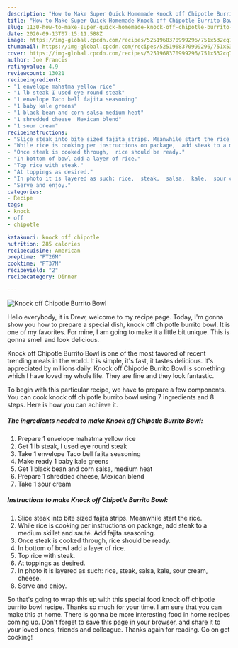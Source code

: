 ```yaml
---
description: "How to Make Super Quick Homemade Knock off Chipotle Burrito Bowl"
title: "How to Make Super Quick Homemade Knock off Chipotle Burrito Bowl"
slug: 1130-how-to-make-super-quick-homemade-knock-off-chipotle-burrito-bowl
date: 2020-09-13T07:15:11.588Z
image: https://img-global.cpcdn.com/recipes/5251968370999296/751x532cq70/knock-off-chipotle-burrito-bowl-recipe-main-photo.jpg
thumbnail: https://img-global.cpcdn.com/recipes/5251968370999296/751x532cq70/knock-off-chipotle-burrito-bowl-recipe-main-photo.jpg
cover: https://img-global.cpcdn.com/recipes/5251968370999296/751x532cq70/knock-off-chipotle-burrito-bowl-recipe-main-photo.jpg
author: Joe Francis
ratingvalue: 4.9
reviewcount: 13021
recipeingredient:
- "1 envelope mahatma yellow rice"
- "1 lb steak I used eye round steak"
- "1 envelope Taco bell fajita seasoning"
- "1 baby kale greens"
- "1 black bean and corn salsa medium heat"
- "1 shredded cheese  Mexican blend"
- "1 sour cream"
recipeinstructions:
- "Slice steak into bite sized fajita strips. Meanwhile start the rice."
- "While rice is cooking per instructions on package,  add steak to a medium skillet and sauté.  Add fajita seasoning."
- "Once steak is cooked through,  rice should be ready."
- "In bottom of bowl add a layer of rice."
- "Top rice with steak."
- "At toppings as desired."
- "In photo it is layered as such: rice,  steak,  salsa,  kale,  sour cream,  cheese."
- "Serve and enjoy."
categories:
- Recipe
tags:
- knock
- off
- chipotle

katakunci: knock off chipotle 
nutrition: 285 calories
recipecuisine: American
preptime: "PT26M"
cooktime: "PT37M"
recipeyield: "2"
recipecategory: Dinner

---
```



![Knock off Chipotle Burrito Bowl](https://img-global.cpcdn.com/recipes/5251968370999296/751x532cq70/knock-off-chipotle-burrito-bowl-recipe-main-photo.jpg)

Hello everybody, it is Drew, welcome to my recipe page. Today, I'm gonna show you how to prepare a special dish, knock off chipotle burrito bowl. It is one of my favorites. For mine, I am going to make it a little bit unique. This is gonna smell and look delicious.



Knock off Chipotle Burrito Bowl is one of the most favored of recent trending meals in the world. It is simple, it's fast, it tastes delicious. It's appreciated by millions daily. Knock off Chipotle Burrito Bowl is something which I have loved my whole life. They are fine and they look fantastic.


To begin with this particular recipe, we have to prepare a few components. You can cook knock off chipotle burrito bowl using 7 ingredients and 8 steps. Here is how you can achieve it.

<!--inarticleads1-->

##### The ingredients needed to make Knock off Chipotle Burrito Bowl:

1. Prepare 1 envelope mahatma yellow rice
1. Get 1 lb steak, I used eye round steak
1. Take 1 envelope Taco bell fajita seasoning
1. Make ready 1 baby kale greens
1. Get 1 black bean and corn salsa, medium heat
1. Prepare 1 shredded cheese,  Mexican blend
1. Take 1 sour cream




<!--inarticleads2-->

##### Instructions to make Knock off Chipotle Burrito Bowl:

1. Slice steak into bite sized fajita strips. Meanwhile start the rice.
1. While rice is cooking per instructions on package,  add steak to a medium skillet and sauté.  Add fajita seasoning.
1. Once steak is cooked through,  rice should be ready.
1. In bottom of bowl add a layer of rice.
1. Top rice with steak.
1. At toppings as desired.
1. In photo it is layered as such: rice,  steak,  salsa,  kale,  sour cream,  cheese.
1. Serve and enjoy.




So that's going to wrap this up with this special food knock off chipotle burrito bowl recipe. Thanks so much for your time. I am sure that you can make this at home. There is gonna be more interesting food in home recipes coming up. Don't forget to save this page in your browser, and share it to your loved ones, friends and colleague. Thanks again for reading. Go on get cooking!
